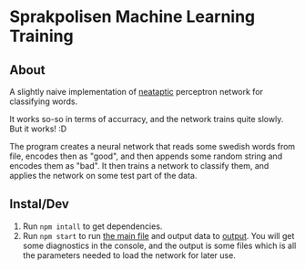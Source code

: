 ﻿# Sprakpolisen Machine Learning  Training

## About
A slightly naive implementation of [neataptic](https://github.com/wagenaartje/neataptic) perceptron network for classifying words.

It works so-so in terms of accurracy, and the network trains quite slowly. But it works! :D

The program creates a neural network that reads some swedish words from file, encodes then as "good", and then appends some random string and encodes them as "bad". It then trains a network to classify them, and applies the network on some test part of the data.


## Instal/Dev

1) Run `npm intall` to get dependencies.
2) Run `npm start` to run [the main file](app.js) and output data to [output](output). You will get some diagnostics in the console, and the output is some files which is all the parameters needed to load the network for later use.
